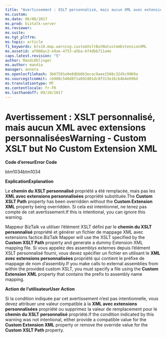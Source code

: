 ```yaml
---
title: "Avertissement : XSLT personnalisé, mais aucun XML avec extensions personnalisées | Documents Microsoft"
ms.custom: 
ms.date: 06/08/2017
ms.prod: biztalk-server
ms.reviewer: 
ms.suite: 
ms.tgt_pltfrm: 
ms.topic: article
f1_keywords: bts10.map.warning.customXsltButNoCustomExtensionXML
ms.assetid: af008ac2-e9ae-4753-a5ba-bf4dbb711a4e
caps.latest.revision: "5"
author: MandiOhlinger
ms.author: mandia
manager: anneta
ms.openlocfilehash: 3b67591e0e0dbb6b3ecac9aee1566c3245c9969a
ms.sourcegitcommit: cb908c540d8f1a692d01dc8f313e16cb4b4e696d
ms.translationtype: MT
ms.contentlocale: fr-FR
ms.lasthandoff: 09/20/2017
---
```

# <a name="warning---custom-xslt-but-no-custom-extension-xml"></a><span data-ttu-id="c5517-102">Avertissement : XSLT personnalisé, mais aucun XML avec extensions personnalisées</span><span class="sxs-lookup"><span data-stu-id="c5517-102">Warning - Custom XSLT but No Custom Extension XML</span></span>
<span data-ttu-id="c5517-103">**Code d’erreur**</span><span class="sxs-lookup"><span data-stu-id="c5517-103">**Error Code**</span></span>  
  
 <span data-ttu-id="c5517-104">btm1034</span><span class="sxs-lookup"><span data-stu-id="c5517-104">btm1034</span></span>  
  
 <span data-ttu-id="c5517-105">**Explication**</span><span class="sxs-lookup"><span data-stu-id="c5517-105">**Explanation**</span></span>  
  
 <span data-ttu-id="c5517-106">Le **chemin du XSLT personnalisé** propriété a été remplacée, mais pas les **XML avec extensions personnalisées** propriété substituée.</span><span class="sxs-lookup"><span data-stu-id="c5517-106">The **Custom XSLT Path** property has been overridden without the **Custom Extension XML** property being overridden.</span></span> <span data-ttu-id="c5517-107">Si cela est intentionnel, ne tenez pas compte de cet avertissement.</span><span class="sxs-lookup"><span data-stu-id="c5517-107">If this is intentional, you can ignore this warning.</span></span>  
  
 <span data-ttu-id="c5517-108">Mappeur BizTalk va utiliser l’élément XSLT défini par le **chemin du XSLT personnalisé** propriété et générer un fichier de mappage XML avec extensions factice.</span><span class="sxs-lookup"><span data-stu-id="c5517-108">BizTalk Mapper will use the XSLT specified by the **Custom XSLT Path** property and generate a dummy Extension XML mapping file.</span></span> <span data-ttu-id="c5517-109">Si vous appelez des assemblys externes depuis l’élément XSLT personnalisé fourni, vous devez spécifier un fichier en utilisant le **XML avec extensions personnalisées** propriété qui contient le préfixe de mappage de nom d’assembly.</span><span class="sxs-lookup"><span data-stu-id="c5517-109">If you make calls to external assemblies from within the provided custom XSLT, you must specify a file using the **Custom Extension XML** property that contains the prefix to assembly name mapping.</span></span>  
  
 <span data-ttu-id="c5517-110">**Action de l’utilisateur**</span><span class="sxs-lookup"><span data-stu-id="c5517-110">**User Action**</span></span>  
  
 <span data-ttu-id="c5517-111">Si la condition indiquée par cet avertissement n’est pas intentionnelle, vous devez attribuer une valeur compatible à la **XML avec extensions personnalisées** propriété ou supprimez la valeur de remplacement pour le **chemin du XSLT personnalisé** propriété.</span><span class="sxs-lookup"><span data-stu-id="c5517-111">If the condition indicated by this warning was not intentional, either provide a compatible value for the **Custom Extension XML** property or remove the override value for the **Custom XSLT Path** property.</span></span>